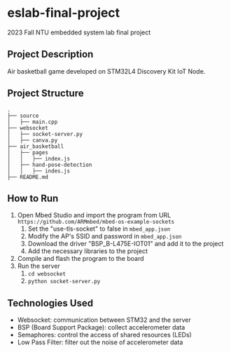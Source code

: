 # eslab-final-project
2023 Fall NTU embedded system lab final project

## Project Description
Air basketball game developed on STM32L4 Discovery Kit IoT Node.

## Project Structure
```
.
├── source
│   ├── main.cpp
├── websocket
│   ├── socket-server.py
│   ├── canva.py
├── air_basketball
│   ├── pages
│   │   ├── index.js
│   ├── hand-pose-detection
│   │   ├── indes.js
├── README.md

```

## How to Run
1. Open Mbed Studio and import the program from URL `https://github.com/ARMmbed/mbed-os-example-sockets`
   1. Set the "use-tls-socket" to false in `mbed_app.json`
   2. Modify the AP's SSID and password in `mbed_app.json`
   3. Download the driver "BSP_B-L475E-IOT01" and add it to the project
   4. Add the necessary libraries to the project
2. Compile and flash the program to the board
3. Run the server
   1. `cd websocket`
   2. `python socket-server.py`


## Technologies Used
- Websocket: communication between STM32 and the server
- BSP (Board Support Package): collect accelerometer data
- Semaphores: control the access of shared resources (LEDs)
- Low Pass Filter: filter out the noise of accelerometer data



